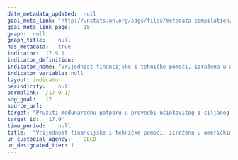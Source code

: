 ```yaml
---
date_metadata_updated:	null
goal_meta_link:	'http://unstats.un.org/sdgs/files/metadata-compilation/Metadata-Goal-17.pdf'
goal_meta_link_page:	18
graph:	null
graph_title:	null
has_metadata:	true
indicator:	17.9.1
indicator_definition:	
indicator_name:	"Vrijednost financijske i tehničke pomoći, izražena u američkim dolarima (uključujući pomoć putem suradnje Sjever-Jug, Jug-Jug i trostrane suradnje), namijenjene zemljama u razvoju"
indicator_variable:	null
layout:	indicator
periodicity:	null
permalink:	/17-9-1/
sdg_goal:	17
source_url:	
target:	"Pružiti međunarodnu potporu u provedbi učinkovitog i ciljanog jačanja kapaciteta u zemljama u razvoju s ciljem potpore nacionalnim planovima za provedbu svih ciljeva održivog razvoja, uključujući putem suradnje Sjever -Jug, Jug-Jug te trostrane suradnje"
target_id:	'17.9'
time_period:	null
title:	"Vrijednost financijske i tehničke pomoći, izražena u američkim dolarima (uključujući pomoć putem suradnje Sjever-Jug, Jug-Jug i trostrane suradnje), namijenjene zemljama u razvoju"
un_custodial_agency:	OECD
un_designated_tier:	1
---
```

